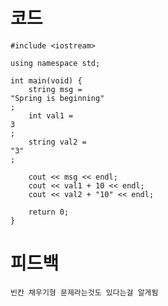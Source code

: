 # 코드

    #include <iostream>

    using namespace std;

    int main(void) {
        string msg = 
    "Spring is beginning"
    ;
        int val1 = 
    3
    ;
        string val2 = 
    "3"
    ;

        cout << msg << endl;
        cout << val1 + 10 << endl;
        cout << val2 + "10" << endl;

        return 0;
    }

# 피드백

    빈칸 채우기형 문제라는것도 있다는걸 알게됨